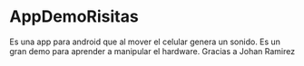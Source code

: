 AppDemoRisitas
==============

Es una app para android que al mover el celular genera un sonido. Es un gran demo para aprender a manipular el hardware. Gracias a Johan Ramirez
